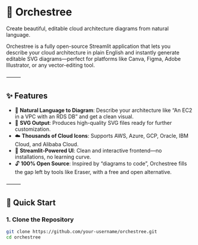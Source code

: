 🌳 Orchestree
=============

Create beautiful, editable cloud architecture diagrams from natural language.

Orchestree is a fully open-source Streamlit application that lets you describe your cloud architecture in plain English and instantly generate editable SVG diagrams—perfect for platforms like Canva, Figma, Adobe Illustrator, or any vector-editing tool.

⸻

✨ Features
----------

- 🧠 **Natural Language to Diagram**: Describe your architecture like “An EC2 in a VPC with an RDS DB” and get a clean visual.
- 🎨 **SVG Output**: Produces high-quality SVG files ready for further customization.
- ☁️ **Thousands of Cloud Icons**: Supports AWS, Azure, GCP, Oracle, IBM Cloud, and Alibaba Cloud.
- 🧪 **Streamlit-Powered UI**: Clean and interactive frontend—no installations, no learning curve.
- 🔓 **100% Open Source**: Inspired by “diagrams to code”, Orchestree fills the gap left by tools like Eraser, with a free and open alternative.

⸻

🚀 Quick Start
-------------

### 1. Clone the Repository

```bash
git clone https://github.com/your-username/orchestree.git
cd orchestree